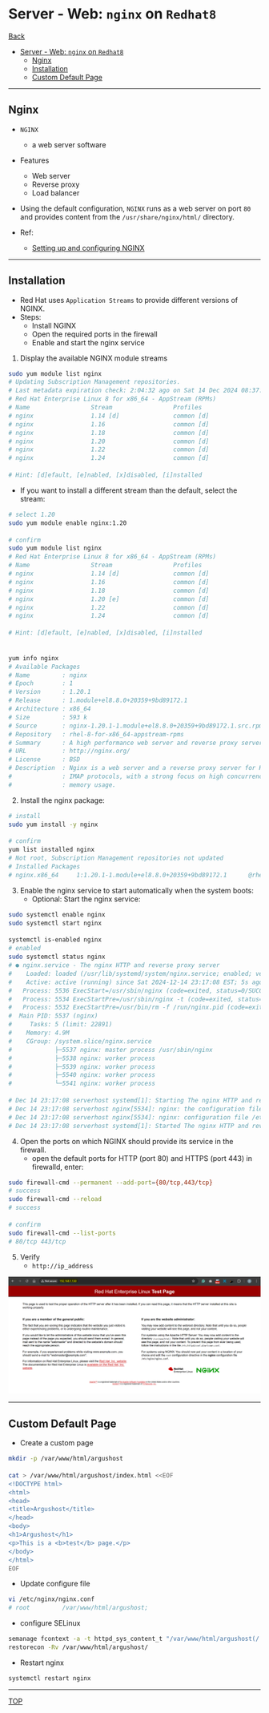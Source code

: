 # Server - Web: `nginx` on `Redhat8`

[Back](../../index.md)

- [Server - Web: `nginx` on `Redhat8`](#server---web-nginx-on-redhat8)
  - [Nginx](#nginx)
  - [Installation](#installation)
  - [Custom Default Page](#custom-default-page)

---

## Nginx

- `NGINX`
  - a web server software
- Features

  - Web server
  - Reverse proxy
  - Load balancer

- Using the default configuration, `NGINX` runs as a web server on port `80` and provides content from the `/usr/share/nginx/html/` directory.

- Ref:
  - [Setting up and configuring NGINX](https://docs.redhat.com/en/documentation/red_hat_enterprise_linux/8/html/deploying_different_types_of_servers/setting-up-and-configuring-nginx_deploying-different-types-of-servers)

---

## Installation

- Red Hat uses `Application Streams` to provide different versions of NGINX.
- Steps:
  - Install NGINX
  - Open the required ports in the firewall
  - Enable and start the nginx service

1. Display the available NGINX module streams

```sh
sudo yum module list nginx
# Updating Subscription Management repositories.
# Last metadata expiration check: 2:04:32 ago on Sat 14 Dec 2024 08:37:46 PM EST.
# Red Hat Enterprise Linux 8 for x86_64 - AppStream (RPMs)
# Name                 Stream                 Profiles                 Summary
# nginx                1.14 [d]               common [d]               nginx webserver
# nginx                1.16                   common [d]               nginx webserver
# nginx                1.18                   common [d]               nginx webserver
# nginx                1.20                   common [d]               nginx webserver
# nginx                1.22                   common [d]               nginx webserver
# nginx                1.24                   common [d]               nginx webserver

# Hint: [d]efault, [e]nabled, [x]disabled, [i]nstalled
```

- If you want to install a different stream than the default, select the stream:

```sh
# select 1.20
sudo yum module enable nginx:1.20

# confirm
sudo yum module list nginx
# Red Hat Enterprise Linux 8 for x86_64 - AppStream (RPMs)
# Name                 Stream                 Profiles                 Summary
# nginx                1.14 [d]               common [d]               nginx webserver
# nginx                1.16                   common [d]               nginx webserver
# nginx                1.18                   common [d]               nginx webserver
# nginx                1.20 [e]               common [d]               nginx webserver
# nginx                1.22                   common [d]               nginx webserver
# nginx                1.24                   common [d]               nginx webserver

# Hint: [d]efault, [e]nabled, [x]disabled, [i]nstalled


yum info nginx
# Available Packages
# Name         : nginx
# Epoch        : 1
# Version      : 1.20.1
# Release      : 1.module+el8.8.0+20359+9bd89172.1
# Architecture : x86_64
# Size         : 593 k
# Source       : nginx-1.20.1-1.module+el8.8.0+20359+9bd89172.1.src.rpm
# Repository   : rhel-8-for-x86_64-appstream-rpms
# Summary      : A high performance web server and reverse proxy server
# URL          : http://nginx.org/
# License      : BSD
# Description  : Nginx is a web server and a reverse proxy server for HTTP, SMTP, POP3 and
#              : IMAP protocols, with a strong focus on high concurrency, performance and low
#              : memory usage.
```

2. Install the nginx package:

```sh
# install
sudo yum install -y nginx

# confirm
yum list installed nginx
# Not root, Subscription Management repositories not updated
# Installed Packages
# nginx.x86_64     1:1.20.1-1.module+el8.8.0+20359+9bd89172.1      @rhel-8-for-x86_64-appstream-rpms
```

3. Enable the nginx service to start automatically when the system boots:
   - Optional: Start the nginx service:

```sh
sudo systemctl enable nginx
sudo systemctl start nginx

systemctl is-enabled nginx
# enabled
sudo systemctl status nginx
# ● nginx.service - The nginx HTTP and reverse proxy server
#    Loaded: loaded (/usr/lib/systemd/system/nginx.service; enabled; vendor preset: disabled)
#    Active: active (running) since Sat 2024-12-14 23:17:08 EST; 5s ago
#   Process: 5536 ExecStart=/usr/sbin/nginx (code=exited, status=0/SUCCESS)
#   Process: 5534 ExecStartPre=/usr/sbin/nginx -t (code=exited, status=0/SUCCESS)
#   Process: 5532 ExecStartPre=/usr/bin/rm -f /run/nginx.pid (code=exited, status=0/SUCCESS)
#  Main PID: 5537 (nginx)
#     Tasks: 5 (limit: 22891)
#    Memory: 4.9M
#    CGroup: /system.slice/nginx.service
#            ├─5537 nginx: master process /usr/sbin/nginx
#            ├─5538 nginx: worker process
#            ├─5539 nginx: worker process
#            ├─5540 nginx: worker process
#            └─5541 nginx: worker process

# Dec 14 23:17:08 serverhost systemd[1]: Starting The nginx HTTP and reverse proxy server...
# Dec 14 23:17:08 serverhost nginx[5534]: nginx: the configuration file /etc/nginx/nginx.conf synta>
# Dec 14 23:17:08 serverhost nginx[5534]: nginx: configuration file /etc/nginx/nginx.conf test is s>
# Dec 14 23:17:08 serverhost systemd[1]: Started The nginx HTTP and reverse proxy server.
```

4. Open the ports on which NGINX should provide its service in the firewall.
   - open the default ports for HTTP (port 80) and HTTPS (port 443) in firewalld, enter:

```sh
sudo firewall-cmd --permanent --add-port={80/tcp,443/tcp}
# success
sudo firewall-cmd --reload
# success

# confirm
sudo firewall-cmd --list-ports
# 80/tcp 443/tcp
```

5. Verify
   - `http://ip_address`

![nginx_default_page](./pic/nginx_default_page.png)

---

## Custom Default Page

- Create a custom page

```sh
mkdir -p /var/www/html/argushost

cat > /var/www/html/argushost/index.html <<EOF
<!DOCTYPE html>
<html>
<head>
<title>Argushost</title>
</head>
<body>
<h1>Argushost</h1>
<p>This is a <b>test</b> page.</p>
</body>
</html>
EOF
```

- Update configure file

```sh
vi /etc/nginx/nginx.conf
# root         /var/www/html/argushost;
```

- configure SELinux

```sh
semanage fcontext -a -t httpd_sys_content_t "/var/www/html/argushost(/.*)?"
restorecon -Rv /var/www/html/argushost/
```

- Restart nginx

```sh
systemctl restart nginx
```

---

[TOP](#server---web-nginx-on-redhat8)
